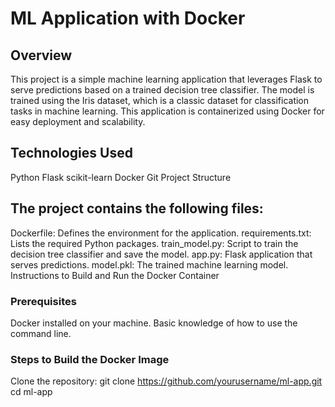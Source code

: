 # ML Application with Docker

## Overview

This project is a simple machine learning application that leverages Flask to serve predictions based on a trained decision tree classifier. The model is trained using the Iris dataset, which is a classic dataset for classification tasks in machine learning. This application is containerized using Docker for easy deployment and scalability.

## Technologies Used

Python
Flask
scikit-learn
Docker
Git
Project Structure

## The project contains the following files:

Dockerfile: Defines the environment for the application.
requirements.txt: Lists the required Python packages.
train_model.py: Script to train the decision tree classifier and save the model.
app.py: Flask application that serves predictions.
model.pkl: The trained machine learning model.
Instructions to Build and Run the Docker Container

### Prerequisites

Docker installed on your machine.
Basic knowledge of how to use the command line.

### Steps to Build the Docker Image

Clone the repository:
git clone https://github.com/yourusername/ml-app.git
cd ml-app
